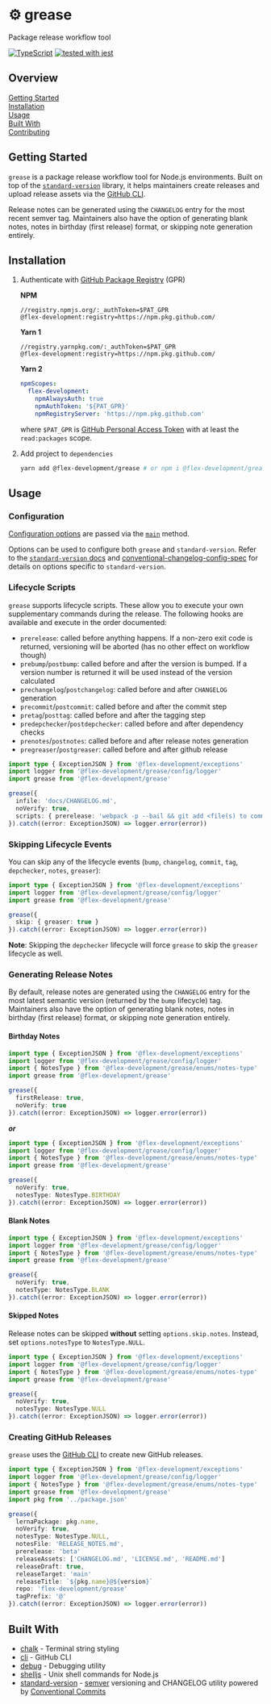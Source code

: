 # :gear: grease

Package release workflow tool

[![TypeScript](https://badgen.net/badge/-/typescript?icon=typescript&label)](https://www.typescriptlang.org/)
[![tested with jest](https://img.shields.io/badge/tested_with-jest-99424f.svg)](https://github.com/facebook/jest)

## Overview

[Getting Started](#getting-started)  
[Installation](#installation)  
[Usage](#usage)  
[Built With](#built-with)  
[Contributing](CONTRIBUTING.md)

## Getting Started

`grease` is a package release workflow tool for Node.js environments. Built on
top of the [`standard-version`][5] library, it helps maintainers create releases
and upload release assets via the [GitHub CLI][2].

Release notes can be generated using the `CHANGELOG` entry for the most recent
semver tag. Maintainers also have the option of generating blank notes, notes in
birthday (first release) format, or skipping note generation entirely.

## Installation

1. Authenticate with [GitHub Package Registry][8] (GPR)

   **NPM**

   ```properties
   //registry.npmjs.org/:_authToken=$PAT_GPR
   @flex-development:registry=https://npm.pkg.github.com/
   ```

   **Yarn 1**

   ```properties
   //registry.yarnpkg.com/:_authToken=$PAT_GPR
   @flex-development:registry=https://npm.pkg.github.com/
   ```

   **Yarn 2**

   ```yml
   npmScopes:
     flex-development:
       npmAlwaysAuth: true
       npmAuthToken: '${PAT_GPR}'
       npmRegistryServer: 'https://npm.pkg.github.com'
   ```

   where `$PAT_GPR` is [GitHub Personal Access Token][9] with at least the
   `read:packages` scope.

2. Add project to `dependencies`

   ```zsh
   yarn add @flex-development/grease # or npm i @flex-development/grease
   ```

## Usage

### Configuration

[Configuration options][10] are passed via the [`main`](src/main) method.

Options can be used to configure both `grease` and `standard-version`. Refer to
the [`standard-version` docs][5] and [conventional-changelog-config-spec][11]
for details on options specific to `standard-version`.

### Lifecycle Scripts

`grease` supports lifecycle scripts. These allow you to execute your own
supplementary commands during the release. The following hooks are available and
execute in the order documented:

- `prerelease`: called before anything happens. If a non-zero exit code is
  returned, versioning will be aborted (has no other effect on workflow though)
- `prebump`/`postbump`: called before and after the version is bumped. If a
  version number is returned it will be used instead of the version calculated
- `prechangelog`/`postchangelog`: called before and after `CHANGELOG` generation
- `precommit`/`postcommit`: called before and after the commit step
- `pretag`/`posttag`: called before and after the tagging step
- `predepchecker`/`postdepchecker`: called before and after dependency checks
- `prenotes`/`postnotes`: called before and after release notes generation
- `pregreaser`/`postgreaser`: called before and after github release

```typescript
import type { ExceptionJSON } from '@flex-development/exceptions'
import logger from '@flex-development/grease/config/logger'
import grease from '@flex-development/grease'

grease({
  infile: 'docs/CHANGELOG.md',
  noVerify: true,
  scripts: { prerelease: 'webpack -p --bail && git add <file(s) to commit>' }
}).catch((error: ExceptionJSON) => logger.error(error))
```

### Skipping Lifecycle Events

You can skip any of the lifecycle events (`bump`, `changelog`, `commit`, `tag`,
`depchecker`, `notes`, `greaser`):

```typescript
import type { ExceptionJSON } from '@flex-development/exceptions'
import logger from '@flex-development/grease/config/logger'
import grease from '@flex-development/grease'

grease({
  skip: { greaser: true }
}).catch((error: ExceptionJSON) => logger.error(error))
```

**Note**: Skipping the `depchecker` lifecycle will force `grease` to skip the
`greaser` lifecycle as well.

### Generating Release Notes

By default, release notes are generated using the `CHANGELOG` entry for the most
latest semantic version (returned by the `bump` lifecycle) tag. Maintainers also
have the option of generating blank notes, notes in birthday (first release)
format, or skipping note generation entirely.

#### Birthday Notes

```typescript
import type { ExceptionJSON } from '@flex-development/exceptions'
import logger from '@flex-development/grease/config/logger'
import { NotesType } from '@flex-development/grease/enums/notes-type'
import grease from '@flex-development/grease'

grease({
  firstRelease: true,
  noVerify: true
}).catch((error: ExceptionJSON) => logger.error(error))
```

_**or**_

```typescript
import type { ExceptionJSON } from '@flex-development/exceptions'
import logger from '@flex-development/grease/config/logger'
import { NotesType } from '@flex-development/grease/enums/notes-type'
import grease from '@flex-development/grease'

grease({
  noVerify: true,
  notesType: NotesType.BIRTHDAY
}).catch((error: ExceptionJSON) => logger.error(error))
```

#### Blank Notes

```typescript
import type { ExceptionJSON } from '@flex-development/exceptions'
import logger from '@flex-development/grease/config/logger'
import { NotesType } from '@flex-development/grease/enums/notes-type'
import grease from '@flex-development/grease'

grease({
  noVerify: true,
  notesType: NotesType.BLANK
}).catch((error: ExceptionJSON) => logger.error(error))
```

#### Skipped Notes

Release notes can be skipped **without** setting `options.skip.notes`. Instead,
set `options.notesType` to `NotesType.NULL`.

```typescript
import type { ExceptionJSON } from '@flex-development/exceptions'
import logger from '@flex-development/grease/config/logger'
import { NotesType } from '@flex-development/grease/enums/notes-type'
import grease from '@flex-development/grease'

grease({
  noVerify: true,
  notesType: NotesType.NULL
}).catch((error: ExceptionJSON) => logger.error(error))
```

### Creating GitHub Releases

`grease` uses the [GitHub CLI][2] to create new GitHub releases.

```typescript
import type { ExceptionJSON } from '@flex-development/exceptions'
import logger from '@flex-development/grease/config/logger'
import { NotesType } from '@flex-development/grease/enums/notes-type'
import grease from '@flex-development/grease'
import pkg from '../package.json'

grease({
  lernaPackage: pkg.name,
  noVerify: true,
  notesType: NotesType.NULL,
  notesFile: 'RELEASE_NOTES.md',
  prerelease: 'beta'
  releaseAssets: ['CHANGELOG.md', 'LICENSE.md', 'README.md']
  releaseDraft: true,
  releaseTarget: 'main'
  releaseTitle: `${pkg.name}@${version}`
  repo: 'flex-development/grease'
  tagPrefix: '@'
}).catch((error: ExceptionJSON) => logger.error(error))
```

## Built With

- [chalk][1] - Terminal string styling
- [cli][2] - GitHub CLI
- [debug][3] - Debugging utility
- [shelljs][4] - Unix shell commands for Node.js
- [standard-version][5] - [semver][6] versioning and CHANGELOG utility powered
  by [Conventional Commits][7]

[1]: https://github.com/chalk/chalk
[2]: https://cli.github.com/manual
[3]: https://github.com/visionmedia/debug
[4]: https://github.com/shelljs/shelljs
[5]: https://github.com/conventional-changelog/standard-version
[6]: https://git-scm.com
[7]:
  https://github.com/conventional-changelog/conventional-changelog/tree/master/packages/git-semver-tags#readme
[8]: https://github.com/features/packages
[9]: https://github.com/settings/tokens/new
[10]: src/interfaces/grease-options.interface.ts
[11]:
  https://github.com/conventional-changelog/conventional-changelog-config-spec
